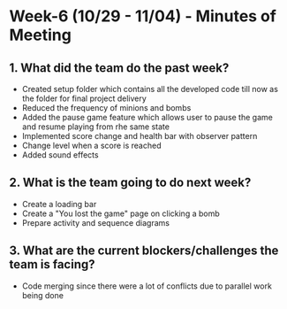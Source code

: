 # Week-6 (10/29 - 11/04) - Minutes of Meeting

## 1.  What did the team do the past week?
* Created setup folder which contains all the developed code till now as the folder for final project delivery
* Reduced the frequency of minions and bombs
* Added the pause game feature which allows user to pause the game and resume playing from rhe same state
* Implemented score change and health bar with observer pattern
* Change level when a score is reached
* Added sound effects

## 2.  What is the team going to do next week?
* Create a loading bar
* Create a "You lost the game" page on clicking a bomb
* Prepare activity and sequence diagrams


## 3.  What are the current blockers/challenges the team is facing?
* Code merging since there were a lot of conflicts due to parallel work being done
